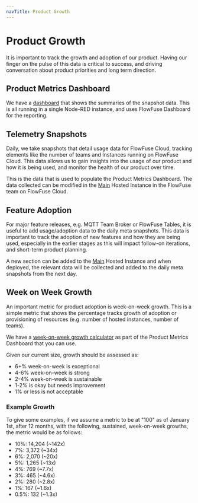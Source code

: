 ```yaml
---
navTitle: Product Growth
---
```


# Product Growth

It is important to track the growth and adoption of our product. Having our finger on the pulse of this data is critical to success, and driving conversation about product priorities and long term direction.

## Product Metrics Dashboard

We have a [dashboard](https://product-metrics.flowfuse.cloud/dashboard) that shows the summaries of the snapshot data. This is all running in a single Node-RED instance, and uses FlowFuse Dashboard for the reporting.

## Telemetry Snapshots

Daily, we take snapshots that detail usage data for FlowFuse Cloud, tracking elements like the number of teams and Instances running on FlowFuse Cloud. This data allows us to gain insights into the usage of our product and how it is being used, and monitor the health of our product over time.

This is the data that is used to populate the Product Metrics Dashboard. The data collected can be modified in the [Main](https://main.flowfuse.cloud) Hosted Instance in the FlowFuse team on FlowFuse Cloud.

## Feature Adoption

For major feature releases, e.g. MQTT Team Broker or FlowFuse Tables, it is useful to add usage/adoption data to the daily meta snapshots. This data is important to track the adoption of new features and how they are being used, especially in the earlier stages as this will impact follow-on iterations, and short-term product planning.

A new section can be added to the [Main](https://main.flowfuse.cloud) Hosted Instance and when deployed, the relevant data will be collected and added to the daily meta snapshots from the next day.

## Week on Week Growth

An important metric for product adoption is week-on-week growth. This is a simple metric that shows the percentage tracks growth of adoption or provisioning of resources (e.g. number of hosted instances, number of teams).

We have a [week-on-week growth calculator](https://product-metrics.flowfuse.cloud/dashboard/growth-calculator) as part of the Product Metrics Dashboard that you can use.

Given our current size, growth should be assessed as:

- 6+% week-on-week is exceptional
- 4-6% week-on-week is strong
- 2-4% week-on-week is sustainable
- 1-2% is okay but needs improvement
- 1% or less is not acceptable

### Example Growth

To give some examples, if we assume a metric to be at "100" as of January 1st, after 12 months, with the following, sustained, week-on-week growths, the metric would be as follows:

- 10%: 14,204 (~142x)
- 7%: 3,372 (~34x)
- 6%: 2,070 (~20x)
- 5%: 1,265 (~13x)
- 4%: 769 (~7.7x)
- 3%: 465 (~4.6x)
- 2%: 280 (~2.8x)
- 1%: 167 (~1.6x)
- 0.5%: 132 (~1.3x)